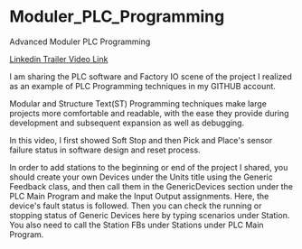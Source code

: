 # Moduler_PLC_Programming
Advanced Moduler PLC Programming

[Linkedin Trailer Video Link](https://www.linkedin.com/feed/update/urn:li:activity:6822566829710417920/)

I am sharing the PLC software and Factory IO scene of the project I realized as an example of PLC Programming techniques in my GITHUB account.

Modular and Structure Text(ST) Programming techniques make large projects more comfortable and readable, with the ease they provide during development and subsequent expansion as well as debugging.

In this video, I first showed Soft Stop and then Pick and Place's sensor failure status in software design and reset process.

In order to add stations to the beginning or end of the project I shared, you should create your own Devices under the Units title using the Generic Feedback class, and then call them in the GenericDevices section under the PLC Main Program and make the Input Output assignments. Here, the device's fault status is followed. Then you can check the running or stopping status of Generic Devices here by typing scenarios under Station. You also need to call the Station FBs under Stations under PLC Main Program.
